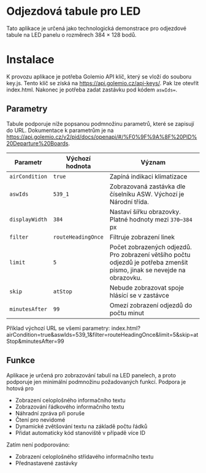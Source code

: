 # Odjezdová tabule pro LED

Tato aplikace je určená jako technologická demonstrace pro odjezdové tabule na LED panelu o rozměrech 384 × 128 bodů.

# Instalace
K provozu aplikace je potřeba Golemio API klíč, který se vloží do souboru key.js. Tento klíč se získá na https://api.golemio.cz/api-keys/. Pak lze otevřít index.html. Nakonec je potřeba zadat zastávku pod kódem `aswIds=`.

## Parametry
Tabule podporuje níže popsanou podmnožinu parametrů, které se zapisují do URL. Dokumentace k parametrům je na https://api.golemio.cz/v2/pid/docs/openapi/#/%F0%9F%9A%8F%20PID%20Departure%20Boards.

| Parametr     | Výchozí hodnota  | Význam                                                                                                                  |
|--------------|------------------|-------------------------------------------------------------------------------------------------------------------------|
|`airCondition`|`true`            | Zapíná indikaci klimatizace                                                                                             |
|`aswIds`      |`539_1`           | Zobrazovaná zastávka dle číselníku ASW. Výchozí je Národní třída.                                                       |
|`displayWidth`|`384`             | Nastaví šířku obrazovky. Platné hodnoty mezi `370`–`384` px                                                             |
|`filter`      |`routeHeadingOnce`| Filtruje zobrazení linek                                                                                                |
|`limit`       |`5`               | Počet zobrazených odjezdů. Pro zobrazení většího počtu odjezdů je potřeba zmenšit písmo, jinak se nevejde na obrazovku. |
|`skip`        |`atStop`          | Nebude zobrazovat spoje hlásící se v zastávce                                                                           |
|`minutesAfter`|`99`              | Omezí zobrazení odjezdů do počtu minut                                                                                  |

Příklad výchozí URL se všemi parametry: index.html?airCondition=true&aswIds=539_1&filter=routeHeadingOnce&limit=5&skip=atStop&minutesAfter=99

## Funkce
Aplikace je určená pro zobrazování tabulí na LED panelech, a proto podporuje jen minimální podmnožinu požadovaných funkcí.
Podpora je hotová pro 
* Zobrazení celoplošného informačního textu
* Zobrazování řádkového informačního textu
* Náhradní zpráva při poruše
* Čtení pro nevidomé
* Dynamické zvětšování textu na základě počtu řádků
* Přidat automaticky kód stanoviště v případě více ID

Zatím není podporováno:
* Zobrazení celoplošného střídavého informačního textu
* Přednastavené zastávky
